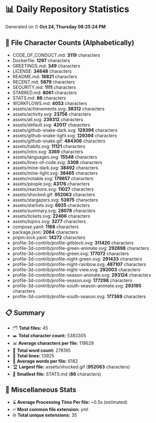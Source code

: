 # 📊 Daily Repository Statistics
Generated on ⏰ **Oct 24, Thursday 08:25:24 PM**

## 📂 File Character Counts (Alphabetically)
- CODE_OF_CONDUCT.md: **3119** characters
- Dockerfile: **1297** characters
- GREETINGS.md: **349** characters
- LICENSE: **34648** characters
- README.md: **16821** characters
- RECENT.md: **5879** characters
- SECURITY.md: **1111** characters
- STARRED.md: **8061** characters
- STATS.md: **86** characters
- WORKFLOWS.md: **4053** characters
- assets/achievements.svg: **38312** characters
- assets/activity.svg: **23756** characters
- assets/all.svg: **239312** characters
- assets/default.svg: **42017** characters
- assets/github-snake-dark.svg: **129394** characters
- assets/github-snake-light.svg: **129394** characters
- assets/github-snake.gif: **484306** characters
- assets/habits.svg: **11121** characters
- assets/intro.svg: **3369** characters
- assets/languages.svg: **15548** characters
- assets/lines-of-code.svg: **3308** characters
- assets/mine-dark.svg: **38492** characters
- assets/mine-light.svg: **38465** characters
- assets/notable.svg: **179657** characters
- assets/people.svg: **43176** characters
- assets/reactions.svg: **11027** characters
- assets/shocked.gif: **952063** characters
- assets/stargazers.svg: **53975** characters
- assets/starlists.svg: **6925** characters
- assets/summary.svg: **28078** characters
- assets/tickets.svg: **22466** characters
- assets/topics.svg: **3277** characters
- compose.yaml: **1168** characters
- package.json: **2084** characters
- pnpm-lock.yaml: **14272** characters
- profile-3d-contrib/profile-gitblock.svg: **311420** characters
- profile-3d-contrib/profile-green-animate.svg: **292898** characters
- profile-3d-contrib/profile-green.svg: **177072** characters
- profile-3d-contrib/profile-night-green.svg: **291433** characters
- profile-3d-contrib/profile-night-rainbow.svg: **487107** characters
- profile-3d-contrib/profile-night-view.svg: **292003** characters
- profile-3d-contrib/profile-season-animate.svg: **293124** characters
- profile-3d-contrib/profile-season.svg: **177298** characters
- profile-3d-contrib/profile-south-season-animate.svg: **293195** characters
- profile-3d-contrib/profile-south-season.svg: **177369** characters

## 📋 Summary
- 🗂️ **Total files:** 45
- ✒️ **Total character count:** 5383305
- 📊 **Average characters per file:** 119629
- 📝 **Total word count:** 278195
- 🧾 **Total lines:** 13925
- 📐 **Average words per file:** 6182
- 🏆 **Largest file:** assets/shocked.gif (**952063** characters)
- 🥉 **Smallest file:** STATS.md (**86** characters)

## 🌟 Miscellaneous Stats
- ⌛ **Average Processing Time Per file:** ~0.5s (estimated)
- 🔥 **Most common file extension:** yml
- 🌐 **Total unique extensions:** 35
